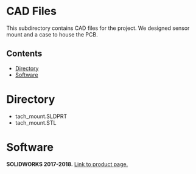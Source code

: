 # CAD Files
This subdirectory contains CAD files for the project. We designed sensor mount and a case to house the PCB.

## Contents
* [Directory](#directory)
* [Software](#software)

# Directory
* tach_mount.SLDPRT
* tach_mount.STL

# Software
**SOLIDWORKS 2017-2018.** [Link to product page.](https://www.autodesk.com/products/inventor/overview)



